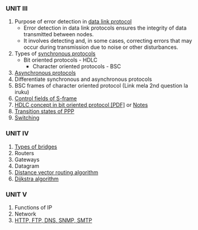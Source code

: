 ### UNIT III
1. Purpose of error detection in [data link protocol](https://technicam.blogspot.com/2015/07/summary-of-data-link-protocol.html)
   - Error detection in data link protocols ensures the integrity of data transmitted between nodes. 
   - It involves detecting and, in some cases, correcting errors that may occur during transmission due to noise or other disturbances.
2. Types of [synchronous protocols](https://technicam.blogspot.com/2015/04/synchronous-protocols.html)
   - Bit oriented protocols - HDLC
	   - Character oriented protocols - BSC
1. [Asynchronous protocols](https://technicam.blogspot.com/2015/04/asynchronous-protocols.html)
2. Differentiate synchronous and asynchronous protocols
3. BSC frames of character oriented protocol (Link mela 2nd question la iruku)
4. [Control fields of S-frame](https://www.geeksforgeeks.org/types-of-hdlc-frames/)
5. [HDLC concept in bit oriented protocol [PDF]](https://www.gl.com/Presentations/HDLC-Protocol-Overview-Presentation.pdf) or [Notes](../HDLC/High-level%20Data%20Link%20Control%20(HDLC).md)
6. [Transition states of PPP](https://www.eeweb.com/ppp-transition-states/)
7. [Switching](https://www.geeksforgeeks.org/what-is-switching/)
### UNIT IV
1. [Types of bridges](https://www.naukri.com/code360/library/bridges-in-computer-networks)
2. Routers
3. Gateways
4. Datagram
5. [Distance vector routing algorithm](https://www.scaler.in/distance-vector-routing-algorithm/)
6. [Dijkstra algorithm](https://technicam.blogspot.com/2012/08/routing-algorithms.html)
### UNIT V
1. Functions of IP
2. Network
3. [HTTP, FTP, DNS, SNMP, SMTP](https://www.naukri.com/code360/library/application-layer-protocols)